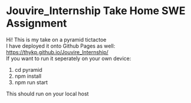 # Jouvire_Internship Take Home SWE Assignment
Hi! This is my take on a pyramid tictactoe <br>
I have deployed it onto Github Pages as well: https://thykp.github.io/Jouvire_Internship/ <br>
If you want to run it seperately on your own device:
1. cd pyramid
2. npm install
3. npm run start

This should run on your local host
